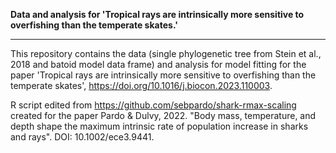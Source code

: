 **Data and analysis for 'Tropical rays are intrinsically more sensitive to overfishing than the temperate skates.'**

------------------------------------------------------

This repository contains the data (single phylogenetic tree from Stein et al., 2018 and batoid model data frame) and analysis for model fitting for the paper 'Tropical rays are intrinsically more sensitive to overfishing than the temperate skates', https://doi.org/10.1016/j.biocon.2023.110003.

R script edited from https://github.com/sebpardo/shark-rmax-scaling created for the paper Pardo & Dulvy, 2022. "Body mass, temperature, and depth shape the maximum intrinsic rate of population increase in sharks and rays". DOI: 10.1002/ece3.9441.
